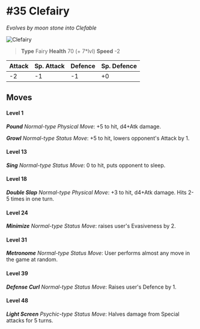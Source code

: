 # #35 Clefairy
*Evolves by moon stone into Clefable*

![Clefairy](https://img.pokemondb.net/sprites/home/normal/1x/clefairy.png)

> **Type** Fairy
> **Health** 70 (+ 7\*lvl)
> **Speed** -2

| Attack | Sp. Attack | Defence | Sp. Defence |
| ------ | ---------- | ------- | ----------- |
| -2 | -1 | -1 | +0 |

## Moves
#### Level 1

***Pound** Normal-type Physical Move*: +5 to hit, d4+Atk damage. 

***Growl** Normal-type Status Move*: +5 to hit, lowers opponent's Attack by 1.
#### Level 13

***Sing** Normal-type Status Move*: 0 to hit, puts opponent to sleep.
#### Level 18

***Double Slap** Normal-type Physical Move*: +3 to hit, d4+Atk damage. Hits 2-5 times in one turn.
#### Level 24

***Minimize** Normal-type Status Move*: raises user's Evasiveness by 2.
#### Level 31

***Metronome** Normal-type Status Move*: User performs almost any move in the game at random.
#### Level 39

***Defense Curl** Normal-type Status Move*: Raises user's Defence by 1.
#### Level 48

***Light Screen** Psychic-type Status Move*: Halves damage from Special attacks for 5 turns.

